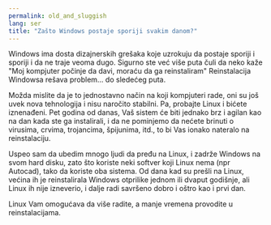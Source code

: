 ```yaml
---
permalink: old_and_sluggish
lang: ser
title: "Zašto Windows postaje sporiji svakim danom?"
---
```


Windows ima dosta dizajnerskih grešaka koje uzrokuju da postaje
sporiji i sporiji i da ne traje veoma dugo. Sigurno ste već više puta 
čuli da neko kaže "Moj kompjuter počinje da davi, moraću da ga reinstaliram"
Reinstalacija Windowsa rešava problem... do sledećeg puta.

Možda mislite da je to jednostavno način na koji kompjuteri rade, oni
su još uvek nova tehnologija i nisu naročito stabilni. Pa, probajte Linux i bićete 
iznenađeni. Pet godina od danas, Vaš sistem će biti jednako brz i agilan
kao na dan kada ste ga instalirali, i da ne pominjemo da nećete brinuti
o virusima, crvima, trojancima, špijunima, itd., to bi Vas ionako nateralo
na reinstalaciju.

Uspeo sam da ubedim mnogo ljudi da pređu na Linux, i zadrže 
Windows na svom hard disku, zato što koriste neki softver 
koji Linux nema (npr Autocad), tako da koriste oba sistema.
Od dana kad su prešli na Linux, većina ih je reinstalirala 
Windows otprilike jednom ili dvaput godišnje, ali Linux ih nije izneverio, 
i dalje radi savršeno dobro i oštro kao i prvi dan.

Linux Vam omogućava da više radite, a manje vremena provodite u reinstalacijama.




